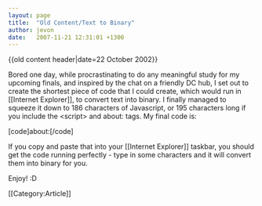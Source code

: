 ```yaml
---
layout: page
title:  "Old Content/Text to Binary"
author: jevon
date:   2007-11-21 12:31:01 +1300
---
```


{{old content header|date=22 October 2002}}

Bored one day, while procrastinating to do any meaningful study for my upcoming finals, and inspired by the chat on a friendly DC hub, I set out to create the shortest piece of code that I could create, which would run in [[Internet Explorer]], to convert text into binary. I finally managed to squeeze it down to 186 characters of Javascript, or 195 characters long if you include the &lt;script&gt; and about: tags. My final code is:

[code]about:<script>q=new Array(1,2,4,8,16,32,64,128);y=prompt(t="",t);for(j=0;j<y.length;t+="")for(n=y.charCodeAt(j++),i=7;i>=0;n-=(n>=q[i]?q[t+=1,i]:(t+=0,0)),i--);document.write(y+"="+t);</script>[/code]

If you copy and paste that into your [[Internet Explorer]] taskbar, you should get the code running perfectly - type in some characters and it will convert them into binary for you.

Enjoy! :D

[[Category:Article]]